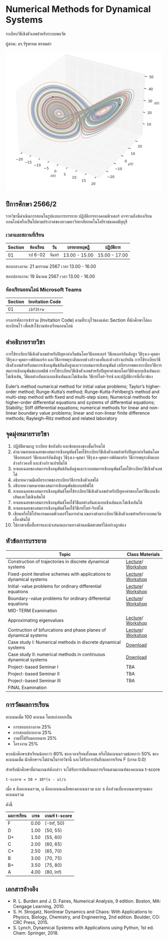# Numerical Methods for Dynamical Systems
ระเบียบวิธีเชิงตัวเลขสำหรับระบบพลวัต


ผู้สอน: ดร.รัฐพรหม พรหมคำ


<img src='./images/phasespace.png' alt='banner' width='500'>

## ปีการศึกษา 2566/2
รายวิชานี้ดำเนินการสอนในรูปแบบการบรรยาย ปฏิบัติการทางคอมพิวเตอร์ 
อาจรวมถึงห้องเรียนออนไลน์หรือเป็นไปตามประกาศของทางมหาวิทยาลัยเทคโนโลยีราชมงคลธัญบุรี 


### เวลาและสถานที่เรียน

| Section | ห้องเรียน | วัน | บรรยายทฤษฏี  | ปฏิบัติการ  |
|--------|---------|----|---------------|---------------|
| 01     |  รป 6-02 | จันทร์ | 13.00 - 15.00  | 15.00 - 17.00|

สอบกลางภาค:  21 มกราคม 2567 เวลา 13.00 - 16.00

สอบปลายภาค:  19 มีนาคม 2567 เวลา 13.00 - 16.00

### ห้องเรียนออนไลน์ Microsoft Teams

| Section | Invitation Code | 
|---------|-----------------|
|     01  |  `ibf3trw`      | 

กรอกรหัสการเข้าร่วม (Invitation Code) ตามที่ระบุไว้ของแต่ละ Section ที่นักศึกษาได้ลงทะเบียนไว้ เพื่อเข้าใช้งานห้องเรียนออนไลน์


## คำอธิบายรายวิชา
การใช้ระเบียบวิธีเชิงตัวเลขสำหรับปัญหาค่าเริ่มต้นโดยวิธีออยเลอร์ วิธีเทเลอร์อันดับสูง วิธีรุงเง-คุตตา วิธีรุงเง-คุตตา-เฟฮ์ลแบร์ก และวิธีการพหุระดับแบบช่วงก้าวคงที่และช่วงก้าวแปรผัน การใช้ระเบียบวิธีเชิงตัวเลขสำหรับสมการเชิงอนุพันธ์อันดับสูงและระบบสมการเชิงอนุพันธ์ เสถียรภาพของระเบียบวิธีการ สมการเชิงอนุพันธ์แบบสติฟ การใช้ระเบียบวิธีเชิงตัวเลขสำหรับปัญหาค่าขอบโดยวิธียิงแบบเชิงเส้นและไม่เชิงเส้น, วิธีผลต่างอันตะแบบเชิงเส้นและไม่เชิงเส้น วิธีเรย์ไลย์-ริทซ์ และปฏิบัติการที่เกี่ยวข้อง
          
Euler’s method numerical method for initial value problems; Taylor’s higher-order method; Runge-Kutta’s method; Runge-Kutta-Fehlberg’s method and multi-step method with fixed and multi-step sizes; Numerical methods for higher-order differential equations and systems of differential equations; Stability; Stiff differential equations; numerical methods for linear and non-linear boundary value problems; linear and non-linear finite difference methods; Rayleigh–Ritz method and related laboratory


## จุดมุ่งหมายรายวิชา

1. ปฏิบัติตามกฎ ระเบียบ ข้อบังคับ และข้อตกลงของชั้นเรียนได้
2. คำนวณหาผลเฉลยของสมการเชิงอนุพันธ์โดยใช้ระเบียบวิธีเชิงตัวเลขสำหรับปัญหาค่าเริ่มต้นโดยวิธีออยเลอร์ วิธีเทเลอร์อันดับสูง วิธีรุงเง-คุตตา วิธีรุงเง-คุตตา-เฟฮ์ลแบร์ก วิธีการพหุระดับแบบช่วงก้าวคงที่ และช่วงก้าวแปรผันได้
3. หาผลเฉลยของสมการเชิงอนุพันธ์อันดับสูงและระบบสมการเชิงอนุพันธ์โดยใช้ระเบียบวิธีเชิงตัวเลขได้
4. อธิบายความมีเสถียรภาพของระเบียบวิธีการเชิงตัวเลขได้
5. อธิบายความหมายของสมการเชิงอนุพันธ์แบบสติฟได้
6. หาผลเฉลยของสมการเชิงอนุพันธ์โดยใช้ระเบียบวิธีเชิงตัวเลขสำหรับปัญหาค่าขอบโดยวิธีแบบเชิงเส้นและไม่เชิงเส้นได้
7. หาผลเฉลยของสมการเชิงอนุพันธ์โดยใช้วิธีผลต่างอันตะแบบเชิงเส้นและไม่เชิงเส้นได้ 
8. หาผลเฉลยของสมการเชิงอนุพันธ์โดยใช้วิธีเรย์ไลย์-ริทซ์ได้
9. เขียนหรือใช้โปรแกรมคอมพิวเตอร์ในการคํานวณทางด้านระเบียบวิธีเชิงตัวเลขสำหรับระบบพลวัตเบื้องต้นได้
10. ใช้ภาษาเพื่อสื่อสารและนำเสนอผลงานทางด้านคณิตศาสตร์ได้อย่างถูกต้อง

## หัวข้อการบรรยาย

| Topic						| 	Class Materials 		|
|---------------------------|---------------------------|
| Construction of trajectories in discrete dynamical systems  | [Lecture](./materials/lecture_01.pdf)/ [Workshop](./materials/workshop_01.ipynb) |
| Fixed-point iterative schemes with applications to dynamical systems  | [Lecture](./mateials/lecture_02.pdf)/ [Workshop](./materials/workshop_02.ipynb) |
| Initial-value problems for ordinary differential equations  | [Lecture](./mateials/lecture_03.pdf)/ [Workshop](./materials/workshop_03.ipynb) |
| Boundary-value problems for ordinary differential equations  | [Lecture](./mateials/lecture_04.pdf)/ [Workshop](./materials/workshop_04.zip) |
| MID-TERM Examination  |  |
| Approximating eigenvalues   | [Lecture](./mateials/lecture_05.pdf)/ [Workshop](./materials/workshop_05.ipynb) |
| Contruction of bifurcations and phase planes of dynamical systems    | [Lecture](./mateials/lecture_06.pdf)/ [Workshop](./materials/workshop_06.ipynb) |
| Case study I: Numerical methods in discrete dynamical systems | [Download](./mateials/case_01.zip)  |
| Case study II: numerical methods in continuous dynamical systems | [Download](./mateials/case_01.zip)  |
| Project-based Seminar I | TBA  |
| Project-based Seminar II | TBA  |
| Project-based Seminar III | TBA  |
| FINAL Examination  |  |



## การวัดผลการเรียน
คะแนนเต็ม 100 คะแนน โดยแบ่งออกเป็น
- การสอบกลางภาค 25%
- การสอบปลายภาค 25%
- งานที่ได้รับมอบหมาย 25%
- โครงงาน 25%

หากนักศึกษาเข้าเรียนน้อยกว่า 80% ของเวลาเรียนทั้งหมด
หรือได้คะแนนรวมน้อยกว่า 50% ของคะแนนเต็ม นักศึกษาจะไม่ผ่านในรายวิชานี้ และได้รับการบันทึกผลการเรียน F (เกรด 0.0) 

สำหรับนักศึกษาที่ผ่านเกณฑ์ดังกล่าว จะได้รับการบันทึกผลการเรียนตามเกณฑ์ของคะแนน t-score 

```
t-score = 50 + 10*(x - u)/s
```
เมื่อ x คือคะแนนรวม, u คือคะแนนเฉลี่ยของคะแนนรวม และ s คือส่วนเบี่ยงเบนมาตรฐานของคะแนนรวม

ดังนี้

| ผลการเรียน | เกรด | เกณฑ์ t-score |
|---------|------|--------------|
| F | 0.00 | (-Inf, 50) | 
| D | 1.00 | [50, 55) | 
| D+ | 1.50 | [55, 60) | 
| C | 2.00 | [60, 65) |
| C+ | 2.50 | [65, 70) |
| B | 3.00 | [70, 75) |
| B+ | 3.50 | [75, 80) |
| A | 4.00 | [80, Inf) |




## เอกสารอ้างอิง
- R. L. Burden and J. D. Faires, Numerical Analysis, 9 edition. Boston, MA: Cengage Learning, 2010.
- S. H. Strogatz, Nonlinear Dynamics and Chaos: With Applications to Physics, Biology, Chemistry, and Engineering, 2nd edition. Boulder, CO: CRC Press, 2015.
- S. Lynch, Dynamical Systems with Applications using Python, 1st ed. Cham: Springer, 2018.
